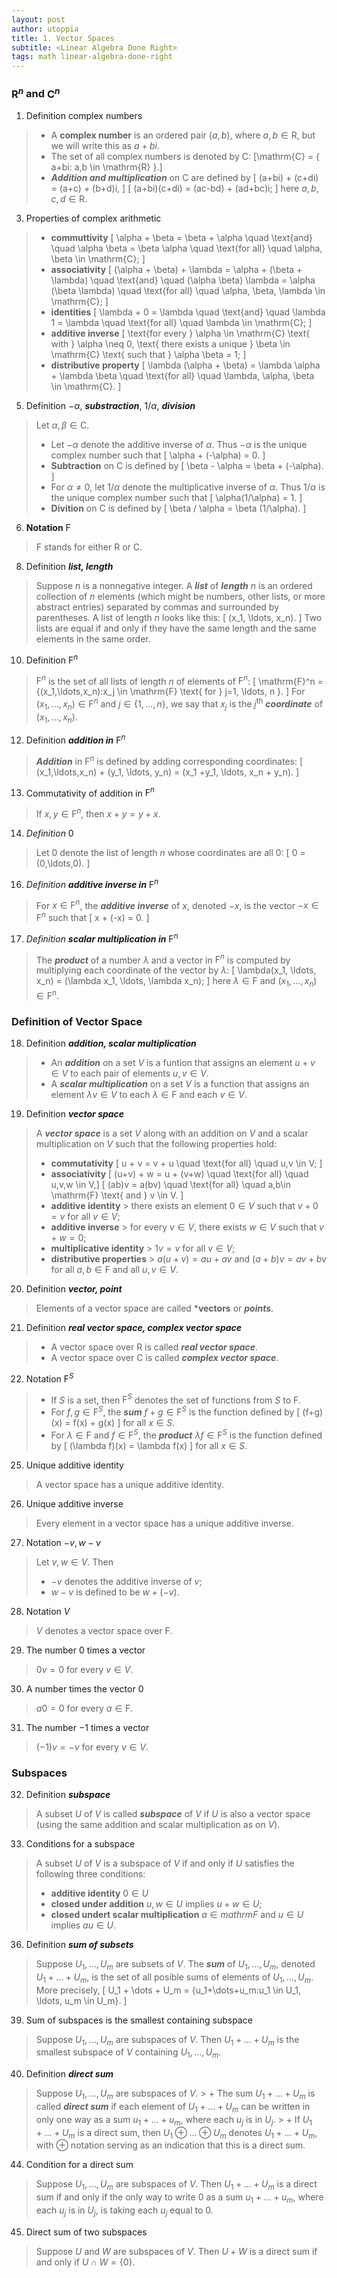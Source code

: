 ```yaml
---
layout: post
author: utoppia
title: 1. Vector Spaces
subtitle: <Linear Algebra Done Right>
tags: math linear-algebra-done-right
---
```


### $\mathrm{R}^n$ and $\mathrm{C}^n$

1. <span class='p-definition'> Definition </span> complex numbers 
> + A **complex number** is an ordered pair $(a,b)$, where $a,b \in \mathrm{R}$, but we will write this as $a + bi$.
> + The set of all complex numbers is denoted by $\mathrm{C}$: \[\mathrm{C} = \{ a+bi: a,b \in \mathrm{R} \}.\]
> + ***Addition and multiplication*** on $\mathrm{C}$ are defined by \[ (a+bi) + (c+di) = (a+c) + (b+d)i, \] \[ (a+bi)(c+di) = (ac-bd) + (ad+bc)i; \] here $a,b,c,d \in \mathrm{R}$.

3. Properties of complex arithmetic
> + **commuttivity** \[ \alpha + \beta = \beta + \alpha \quad \text{and} \quad \alpha \beta = \beta \alpha \quad \text{for all} \quad \alpha, \beta \in \mathrm{C}; \]
> + **associativity** \[ (\alpha + \beta) + \lambda = \alpha + (\beta + \lambda) \quad \text{and} \quad (\alpha \beta) \lambda = \alpha (\beta \lambda) \quad \text{for all} \quad \alpha, \beta, \lambda \in \mathrm{C}; \]
> + **identities** \[ \lambda + 0 = \lambda \quad \text{and} \quad \lambda 1 = \lambda \quad \text{for all} \quad \lambda \in \mathrm{C}; \]
> + **additive inverse** \[ \text{for every } \alpha \in \mathrm{C} \text{ with } \alpha \neq 0, \text{ there exists a unique } \beta \in \mathrm{C} \text{ such that } \alpha \beta = 1;  \]
> + **distributive property** \[ \lambda (\alpha + \beta) = \lambda \alpha + \lambda \beta \quad \text{for all} \quad \lambda, \alpha, \beta \in \mathrm{C}. \]
5. <span class='p-definition'> Definition </span> $-\alpha$, ***substraction***, $1/\alpha$, ***division***
> Let $\alpha, \beta \in \mathrm{C}$.
> + Let $-\alpha$ denote the additive inverse of $\alpha$. Thus $-\alpha$ is the unique complex number such that \[ \alpha + (-\alpha) = 0. \]
> + **Subtraction** on $\mathrm{C}$ is defined by \[ \beta - \alpha = \beta + (-\alpha). \]
> + For $\alpha \neq 0$, let $1/\alpha$ denote the multiplicative inverse of $\alpha$. Thus $1/\alpha$ is the unique complex number such that \[ \alpha(1/\alpha) = 1. \]
> + **Divition** on $\mathrm{C}$ is defined by \[ \beta / \alpha = \beta (1/\alpha). \]
6. **Notation** $\mathrm{F}$
> $\mathrm{F}$ stands for either $\mathrm{R}$ or $\mathrm{C}$.
8. <span class='p-definition'> Definition </span> ***list, length***
> Suppose $n$ is a nonnegative integer. A ***list*** of ***length*** $n$ is an ordered collection of $n$ elements (which might be numbers, other lists, or more abstract entries) separated by commas and surrounded by parentheses. A list of length $n$ looks like this: \[ (x_1, \ldots, x_n). \] Two lists are equal if and only if they have the same length and the same elements in the same order.

10. <span class='p-definition'> Definition </span> $\mathrm{F}^n$
> $\mathrm{F}^n$ is the set of all lists of length $n$ of elements of $\mathrm{F}^n$: \[ \mathrm{F}^n = \{(x_1,\ldots,x_n):x_j \in \mathrm{F} \text{ for } j=1, \ldots, n \}. \] For $(x_1, \ldots, x_n) \in \mathrm{F}^n$ and $j \in \{1,\ldots,n\}$, we say that $x_j$ is the $j^{\text{th}}$ ***coordinate*** of $(x_1, \ldots, x_n)$.

12. <span class='p-definition'> Definition </span> ***addition in*** $\mathrm{F}^n$
> ***Addition*** in $\mathrm{F}^n$ is defined by adding corresponding coordinates: \[ (x_1,\ldots,x_n) + (y_1, \ldots, y_n) = (x_1 +y_1, \ldots, x_n + y_n). \]

13. Commutativity of addition in $\mathrm{F}^n$
> If $x, y \in \mathrm{F}^n$, then $x + y = y + x$.

14. *Definition* $0$
> Let $0$ denote the list of length $n$ whose coordinates are all $0$: \[ 0 = (0,\ldots,0). \]

16. *Definition* ***additive inverse in*** $\mathrm{F}^n$
> For $x \in \mathrm{F}^n$, the ***additive inverse*** of $x$, denoted $-x$, is the vector $-x \in \mathrm{F}^n$ such that \[ x + (-x) = 0. \] 

17. *Definition* ***scalar multiplication in*** $\mathrm{F}^n$
> The ***product*** of a number $\lambda$ and a vector in $\mathrm{F}^n$ is computed by multiplying each coordinate of the vector by $\lambda$: \[ \lambda(x_1, \ldots, x_n) = (\lambda x_1, \ldots, \lambda x_n); \] here $\lambda \in \mathrm{F}$ and $(x_1,\ldots, x_n) \in \mathrm{F}^n$.

### Definition of Vector Space 

18. <span class='p-definition'> Definition </span> ***addition, scalar multiplication***
> + An ***addition*** on a set $V$ is a funtion that assigns an element $u + v \in V$ to each pair of elements $u, v \in V$.
> + A ***scalar multiplication*** on a set $V$ is a function that assigns an element $\lambda v \in V$ to each $\lambda \in \mathrm{F}$ and each $v \in V$.

19. <span class='p-definition'> Definition </span> ***vector space***
> A ***vector space*** is a set $V$ along with an addition on $V$ and a scalar multiplication on $V$ such that the following properties hold:
> + **commutativity** \[ u + v = v + u \quad \text{for all} \quad u,v \in V; \]
> + **associativity** \[ (u+v) + w = u + (v+w) \quad \text{for all} \quad u,v,w \in V,\] \[ (ab)v = a(bv) \quad \text{for all} \quad a,b\in \mathrm{F} \text{ and } v \in V. \]
> + **additive identity**
    > there exists an element $0 \in V$ such that $v + 0 = v$ for all $v \in V$;
> + **additive inverse** 
    > for every $v \in V$, there exists $w \in V$ such that $v + w = 0$;
> + **multiplicative identity**
    > $1v = v$ for all $v \in V$;
> + **distributive properties**
    > $a(u+v) = au + av$ and $(a+b)v = av + bv$ for all $a,b \in \mathrm{F}$ and all $u,v \in V$.

20. <span class='p-definition'> Definition </span> ***vector, point***
> Elements of a vector space are called ***vectors** or ***points***.

21. <span class='p-definition'> Definition </span> ***real vector space, complex vector space***
> + A vector space over $\mathrm{R}$ is called ***real vector space***.
> + A vector space over $\mathrm{C}$ is called ***complex vector space***.

22. <span class='p-notation'> Notation </span> $\mathrm{F}^S$
> + If $S$ is a set, then $\mathrm{F}^S$ denotes the set of functions from $S$ to $\mathrm{F}$.
> + For $f, g \in \mathrm{F}^S$, the ***sum*** $f + g \in \mathrm{F}^S$ is the function defined by \[ (f+g)(x) = f(x) + g(x) \] for all $x \in S$.
> + For $\lambda \in \mathrm{F}$ and $f \in \mathrm{F}^S$, the ***product*** $\lambda f \in \mathrm{F}^S$ is the function defined by \[ (\lambda f)(x) = \lambda f(x) \] for all $x \in S$.

25. Unique additive identity 
> A vector space has a unique additive identity.

26. Unique additive inverse
> Every element in a vector space has a unique additive inverse.

27. <span class='p-notation'> Notation </span>$-v, w-v$
> Let $v, w \in V$. Then 
> + $-v$ denotes the additive inverse of $v$;
> + $w - v$ is defined to be $w + (-v)$.

28. <span class='p-notation'> Notation </span> $V$
> $V$ denotes a vector space over $\mathrm{F}$.

29. The number $0$ times a vector 
> $0 v = 0$ for every $v \in V$.

30. A number times the vector $0$
> $a0 = 0$ for every $a \in \mathrm{F}$.

31. The number $-1$ times a vector
> $(-1)v = -v$ for every $v \in V$.

### Subspaces

32. <span class='p-definition'> Definition </span> ***subspace***
> A subset $U$ of $V$ is called ***subspace*** of $V$ if $U$ is also a vector space (using the same addition and scalar multiplication as on $V$).

33. Conditions for a subspace
> A subset $U$ of $V$ is a subspace of $V$ if and only if $U$ satisfies the following three conditions:
> + **additive identity** 
    $0 \in U$
> + **closed under addition**
    $u, w \in U$ implies $u + w \in U$;
> + **closed undert scalar multiplication**
    $a \in mathrm{F}$ and $u \in U$ implies $au \in U$.

36. <span class='p-definition'> Definition </span> ***sum of subsets***
> Suppose $U_1, \ldots, U_m$ are subsets of $V$. The ***sum*** of $U_1,\ldots, U_m$, denoted $U_1 + \dots + U_m$, is the set of all posible sums of elements of $U_1, \ldots, U_m$. More precisely, \[ U_1 + \dots + U_m = \{u_1+\dots+u_m:u_1 \in U_1, \ldots, u_m \in U_m\}. \]

39. Sum of subspaces is the smallest containing subspace 
> Suppose $U_1, \ldots, U_m$ are subspaces of $V$. Then $U_1 + \dots + U_m$ is the smallest subspace of $V$ containing $U_1, \ldots, U_m$.

40. <span class='p-definition'> Definition </span> ***direct sum***
> Suppose $U_1, \ldots, U_m$ are subspaces of $V$.
    > + The sum $U_1 + \dots + U_m$ is called ***direct sum*** if each element of $U_1 + \dots + U_m$ can be written in only one way as a sum $u_1 + \dots + u_m$, where each $u_j$ is in $U_j$.
    > + If $U_1 + \dots + U_m$ is a direct sum, then $U_1 \oplus \dots \oplus U_m$ denotes $U_1 + \dots + U_m$, with $\oplus$ notation serving as an indication that this is a direct sum.

44. Condition for a direct sum 
> Suppose $U_1, \ldots, U_m$ are subspaces of $V$. Then $U_1 + \dots + U_m$ is a direct sum if and only if the only way to write $0$ as a sum $u_1 + \dots + u_m$, where each $u_j$ is in $U_j$, is taking each $u_j$ equal to $0$.

45. Direct sum of two subspaces
> Suppose $U$ and $W$ are subspaces of $V$. Then $U + W$ is a direct sum if and only if $U \cap W = \{0\}$.

